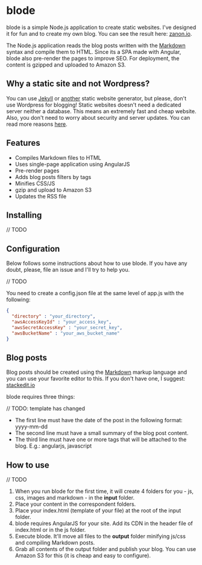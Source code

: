 # blode
blode is a simple Node.js application to create static websites. I've designed it for fun and to create my own blog. You can see the result here: [zanon.io](http://zanon.io).

The Node.js application reads the blog posts written with the [Markdown](http://daringfireball.net/projects/markdown/) syntax and compile them to HTML. Since its a SPA made with Angular, blode also pre-render the pages to improve SEO. For deployment, the content is gzipped and uploaded to Amazon S3.

## Why a static site and not Wordpress?
You can use [Jekyll](http://jekyllrb.com/) or [another](http://www.sitepoint.com/6-static-blog-generators-arent-jekyll/) static website generator, but please, don't use Wordpress for blogging! Static websites doesn't need a dedicated server neither a database. This means an extremely fast and cheap website. Also, you don't need to worry about security and server updates. You can read more reasons [here](http://www.sitepoint.com/wordpress-vs-jekyll-might-want-make-switch/).

## Features

- Compiles Markdown files to HTML
- Uses single-page application using AngularJS
- Pre-render pages
- Adds blog posts filters by tags
- Minifies CSS/JS
- gzip and upload to Amazon S3
- Updates the RSS file

## Installing

// TODO

## Configuration

Below follows some instructions about how to use blode. If you have any doubt, please, file an issue and I'll try to help you.

// TODO

You need to create a config.json file at the same level of app.js with the following:

```json
{
  "directory" : "your_directory",
  "awsAccessKeyId" : "your_access_key",
  "awsSecretAccessKey" : "your_secret_key",
  "awsBucketName" : "your_aws_bucket_name"
}
```

## Blog posts

Blog posts should be created using the [Markdown](http://en.wikipedia.org/wiki/Markdown) markup language and you can use your favorite editor to this. If you don't have one, I suggest: [stackedit.io](https://stackedit.io)

blode requires three things:

// TODO: template has changed

- The first line must have the date of the post in the following format: yyyy-mm-dd
- The second line must have a small summary of the blog post content.
- The third line must have one or more tags that will be attached to the blog. E.g.: angularjs, javascript

## How to use

// TODO

1. When you run blode for the first time, it will create 4 folders for you - js, css, images and markdown - in the **input** folder.
2. Place your content in the correspondent folders.
3. Place your index.html (template of your file) at the root of the input folder.
4. blode requires AngularJS for your site. Add its CDN in the header file of index.html or in the js folder.
5. Execute blode. It'll move all files to the **output** folder minifying js/css and compiling Markdown posts.
6. Grab all contents of the output folder and publish your blog. You can use Amazon S3 for this (it is cheap and easy to configure).
